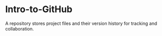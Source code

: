 # Intro-to-GitHub

A repository stores project files and their version history for tracking and collaboration.
